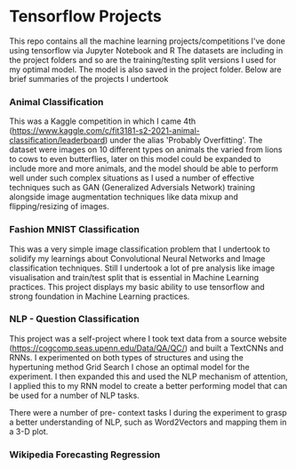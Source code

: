 # Tensorflow Projects
This repo contains all the machine learning projects/competitions I've done using tensorflow via Jupyter Notebook and R
The datasets are including in the project folders and so are the training/testing split versions I used for my optimal model. The model is also saved in the project folder. Below are brief summaries of the projects I undertook

### Animal Classification
This was a Kaggle competition in which I came 4th (https://www.kaggle.com/c/fit3181-s2-2021-animal-classification/leaderboard) under the alias 'Probably Overfitting'. The dataset were images on 10 different types on animals the varied from lions to cows to even butterflies, later on this model could be expanded to include more and more animals, and the model should be able to perform well under such complex situations as I used a number of effective techniques such as GAN (Generalized Adversials Network) training alongside image augmentation techniques like data mixup and flipping/resizing of images.

### Fashion MNIST Classification
This was a very simple image classification problem that I undertook to solidify my learnings about Convolutional Neural Networks and Image classification techniques. Still I undertook a lot of pre analysis like image visualisation and train/test split that is essential in Machine Learning practices. This project displays my basic ability to use tensorflow and strong foundation in Machine Learning practices.

### NLP - Question Classification
This project was a self-project where I took text data from a source website (https://cogcomp.seas.upenn.edu/Data/QA/QC/) and built a TextCNNs and RNNs. I experimented on both types of structures and using the hypertuning method Grid Search I chose an optimal model for the experiment. I then expanded this and used the NLP mechanism of attention, I applied this to my RNN model to create a better performing model that can be used for a number of NLP tasks. 

There were a number of pre- context tasks I during the experiment to grasp a better understanding of NLP, such as Word2Vectors and mapping them in a 3-D plot.


### Wikipedia Forecasting Regression
